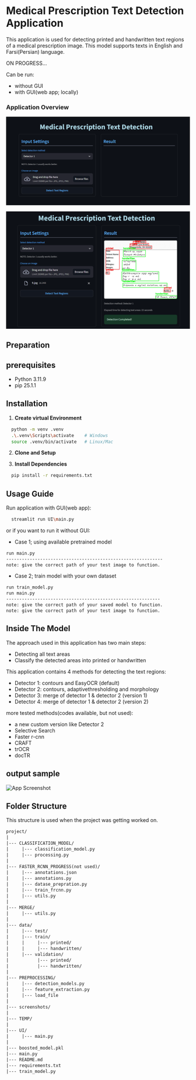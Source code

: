 # **Medical Prescription Text Detection Application**

This application is used for detecting printed and handwritten text regions of a medical prescription image.
This model supports texts in English and Farsi(Persian) language.

ON PROGRESS...


Can be run:

- without GUI
- with GUI(web app; locally)






### Application Overview

![base](./screenshots/base.png)

![result](./screenshots/result.png)

## **Preparation**

## prerequisites
- Python 3.11.9
- pip 25.1.1

## Installation
1. **Create virtual Environment**

```bash
  python -m venv .venv
  .\.venv\Scripts\activate    # Windows
  source .venv/bin/activate   # Linux/Mac
```

2. **Clone and Setup**

3. **Install Dependencies**
```bash
  pip install -r requirements.txt
```

## **Usage Guide**
Run application with GUI(web app):
```bash
  streamlit run UI\main.py
```
or if you want to run it without GUI:

- Case 1; using available pretrained model
```    
run main.py
------------------------------------------------------------
note: give the correct path of your test image to function.
``` 

- Case 2; train model with your own dataset
```    
run train_model.py
run main.py
-----------------------------------------------------------
note: give the correct path of your saved model to function.
note: give the correct path of your test image to function.
``` 


    

## **Inside The Model**

The approach used in this application has two main steps:

- Detecting all text areas
- Classify the detected areas into printed or handwritten

This application contains 4 methods for detecting the text regions:
    
- Detector 1: contours and EasyOCR (default)
- Detector 2: contours, adaptivethresholding and morphology
- Detector 3: merge of detector 1 & detector 2 (version 1)
- Detector 4: merge of detector 1 & detector 2 (version 2)

more tested methods(codes available, but not used):
- a new custom version like Detector 2
- Selective Search
- Faster r-cnn
- CRAFT
- trOCR
- docTR


## **output sample**
![App Screenshot](./screenshots/output.png)

## **Folder Structure**
This structure is used when the project was getting worked on.
```text
project/
|
|--- CLASSIFICATION_MODEL/
|     |--- classification_model.py
|     |--- processing.py
|
|--- FASTER_RCNN_PROGRESS(not used)/
|     |--- annotations.json
|     |--- annotations.py
|     |--- datase_prepration.py
|     |--- train_frcnn.py
|     |--- utils.py
|
|--- MERGE/
|     |--- utils.py
|
|--- data/
|     |--- test/
|     |--- train/
|     |     |--- printed/
|     |     |--- handwritten/
|     |--- validation/
|           |--- printed/
|           |--- handwritten/
|
|--- PREPROCESSING/
|     |--- detection_models.py
|     |--- feature_extraction.py
|     |--- load_file
|
|--- screenshots/
|
|--- TEMP/
|
|--- UI/
|     |--- main.py
|
|--- boosted_model.pkl
|--- main.py
|--- README.md
|--- requirements.txt
|--- train_model.py
```
